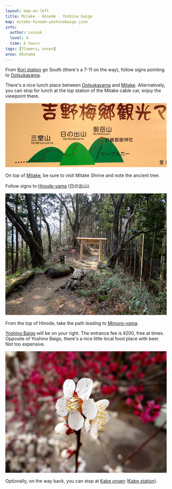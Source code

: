 ```yaml
---
layout: map-on-left
title: Mitake - Hinode - Yoshino baigo
map: mitake-hinode-yoshinobaigo.json
info:
  author: Leszek
  level: 4
  time: 6 hours
tags: [flowers, onsen]
area: Okutama
---
```



From [Kori station](/kori-station) go South (there's a 7-11 on the way), follow signs pointing to [Ootsukayama](/ootsukayama). 

There's a nice lunch place between [Ootsukayama](/ootsukayama) and [Mitake](#mitake). Alternatively, you can stop for lunch at the top station of the Mitake cable car, enjoy the viewpoint there.

![Simple hike map](8547970375_7af97466c1_c.jpg)

On top of [Mitake](#mitake-san), be sure to visit Mitake Shrine and note the ancient tree.

Follow signs to [Hinode-yama](#hinode-yama) (日の出山). 

![Gate on the way](8547965265_2899193332_c.jpg)

From the top of Hinode, take the path leading to [Mimuro-yama](#mimuroyama).

[Yoshino Baigo](/yoshino-baigo) will be on your right. The entrance fee is ¥200, free at times. Opposite of Yoshino Baigo, there's a nice little local food place with beer. Not too expensive.

![Yoshino Plum Park](8547968767_75e8289014_c.jpg)

Optionally, on the way back, you can stop at [Kabe onsen](/kabe-onsen) ([Kabe station](/kabe-station)).

